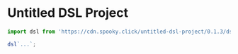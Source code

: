 # Untitled DSL Project

```js
import dsl from 'https://cdn.spooky.click/untitled-dsl-project/0.1.3/dsl.js';

dsl`...`;
```

